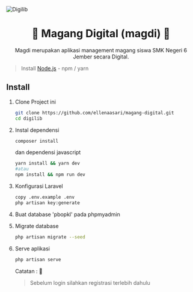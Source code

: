 ![Digilib](https://user-images.githubusercontent.com/92472860/221360898-e4518060-5acc-40c6-baf5-52613a3ae63d.png)
<h1 align="center"> 🪷 Magang Digital (magdi) 🪷 </h1>
<p align="center">Magdi merupakan aplikasi management magang siswa SMK Negeri 6 Jember secara Digital.</p>

> Install [Node.js](https://nodejs.org/en/) - npm / yarn

## Install
1. Clone Project ini 
    ```bash
    git clone https://github.com/ellenaasari/magang-digital.git
    cd digilib
    ```
2. Instal dependensi
    ```bash
    composer install
    ```
    dan dependensi javascript
    ```bash
    yarn install && yarn dev
    #atau
    npm install && npm run dev
    ```

3. Konfigurasi Laravel
    ```bash
    copy .env.example .env
    php artisan key:generate
    ```

4. Buat database 'pbopkl' pada phpmyadmin

5. Migrate database
    ```bash
    php artisan migrate --seed
    ```

6. Serve aplikasi
    ```bash
    php artisan serve
    ```
    
   Catatan : 🌼

    > Sebelum login silahkan registrasi terlebih dahulu 
    
